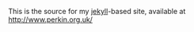 This is the source for my [jekyll](https://github.com/mojombo/jekyll)-based site, available at http://www.perkin.org.uk/
